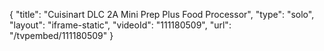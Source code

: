 {
    "title": "Cuisinart DLC 2A Mini Prep Plus Food Processor",
    "type": "solo",
    "layout": "iframe-static",
    "videoId": "111180509",
    "url": "\/tvpembed\/111180509"
}